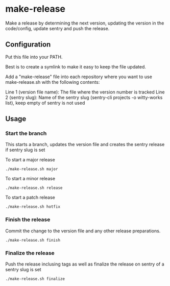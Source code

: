 # make-release

Make a release by determining the next version, updating the version in the code/config, update sentry and push the release.

## Configuration

Put this file into your PATH.

Best is to create a symlink to make it easy to keep the file updated.

Add a "make-release" file into each repository where you want to use make-release.sh with the following contents:

Line 1 (version file name): The file where the version number is tracked
Line 2 (sentry slug): Name of the sentry slug (sentry-cli projects -o witty-works list), keep empty of sentry is not used

## Usage

### Start the branch

This starts a branch, updates the version file and creates the sentry release if sentry slug is set

To start a major release

```
./make-release.sh major
```

To start a minor release

```
./make-release.sh release
```

To start a patch release

```
./make-release.sh hotfix
```

### Finish the release

Commit the change to the version file and any other release preparations.

```
./make-release.sh finish
```

### Finalize the release

Push the release inclusing tags as well as finalize the release on sentry of a sentry slug is set

```
./make-release.sh finalize
```